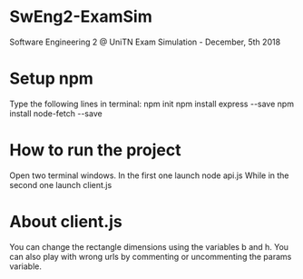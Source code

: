 # SwEng2-ExamSim
Software Engineering 2 @ UniTN Exam Simulation - December, 5th 2018

# Setup npm
Type the following lines in terminal:
npm init
npm install express --save
npm install node-fetch --save

# How to run the project
Open two terminal windows. In the first one launch node api.js While in the second one launch client.js

# About client.js
You can change the rectangle dimensions using the variables b and h. You can also play with wrong urls by commenting or uncommenting the params variable.
